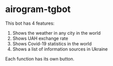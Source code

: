 # airogram-tgbot

This bot has 4 features:

1) Shows the weather in any city in the world
2) Shows UAH exchange rate
3) Shows Covid-19 statistics in the world
4) Shows a list of information sources in Ukraine

Each function has its own button.
